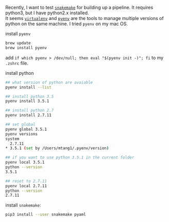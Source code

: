 Recently, I want to test [`snakemake`](https://bitbucket.org/snakemake/snakemake/wiki/Documentation) for building up a pipeline. It requires python3, but I have python2.x installed.  
It seems [`virtualenv`](http://docs.python-guide.org/en/latest/dev/virtualenvs/) and [`pyenv`](https://github.com/yyuu/pyenv) are
the tools to manage multiple versions of python on the same machine. I tried `pyenv` on my mac OS.

install `pyenv`

```bash
brew update
brew install pyenv
```
add `if which pyenv > /dev/null; then eval "$(pyenv init -)"; fi` to my `.zshrc` file.

install python 

```bash
## what version of python are avaiable
pyenv install --list

## install python 3.5
pyenv install 3.5.1

## install python 2.7
pyenv install 2.7.11 

## set global 
pyenv global 3.5.1
pyenv versions
system
  2.7.11
* 3.5.1 (set by /Users/mtang1/.pyenv/version)

## if you want to use python 3.5.1 in the current folder
pyenv local 3.5.1
python --version
3.5.1

## reset to 2.7.11
pyenv local 2.7.11
python --version
2.7.11

```

install `snakemake`:

```bash
pip3 install --user snakemake pyaml
```
